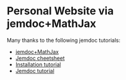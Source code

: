 # Personal Website via jemdoc+MathJax
Many thanks to the following jemdoc tutorials:
* [jemdoc+MathJax](https://github.com/wsshin/jemdoc_mathjax)
* [Jemdoc cheetsheet](https://szl2.github.io/jemdoc-new-design/www/cheatsheet.html)
* [Installation tutorial](http://www-personal.umich.edu/~wylguan/using-jemdoc.html)
* [Jemdoc tutorial](http://people.csail.mit.edu/jayadev/using.html) 
